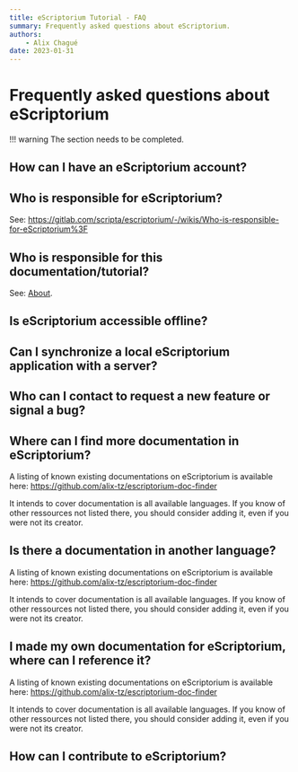 ```yaml
---
title: eScriptorium Tutorial - FAQ
summary: Frequently asked questions about eScriptorium.
authors:
    - Alix Chagué
date: 2023-01-31
---
```


# Frequently asked questions about eScriptorium
!!! warning
    The section needs to be completed.

## How can I have an eScriptorium account?

## Who is responsible for eScriptorium?

See: https://gitlab.com/scripta/escriptorium/-/wikis/Who-is-responsible-for-eScriptorium%3F

## Who is responsible for this documentation/tutorial?

See: [About](about.md).

## Is eScriptorium accessible offline?

## Can I synchronize a local eScriptorium application with a server?

## Who can I contact to request a new feature or signal a bug?

## Where can I find more documentation in eScriptorium?

A listing of known existing documentations on eScriptorium is available here: https://github.com/alix-tz/escriptorium-doc-finder

It intends to cover documentation is all available languages. If you know of other ressources not listed there, you should consider adding it, even if you were not its creator.

## Is there a documentation in another language?

A listing of known existing documentations on eScriptorium is available here: https://github.com/alix-tz/escriptorium-doc-finder

It intends to cover documentation is all available languages. If you know of other ressources not listed there, you should consider adding it, even if you were not its creator.

## I made my own documentation for eScriptorium, where can I reference it?

A listing of known existing documentations on eScriptorium is available here: https://github.com/alix-tz/escriptorium-doc-finder

It intends to cover documentation is all available languages. If you know of other ressources not listed there, you should consider adding it, even if you were not its creator.

## How can I contribute to eScriptorium? 
